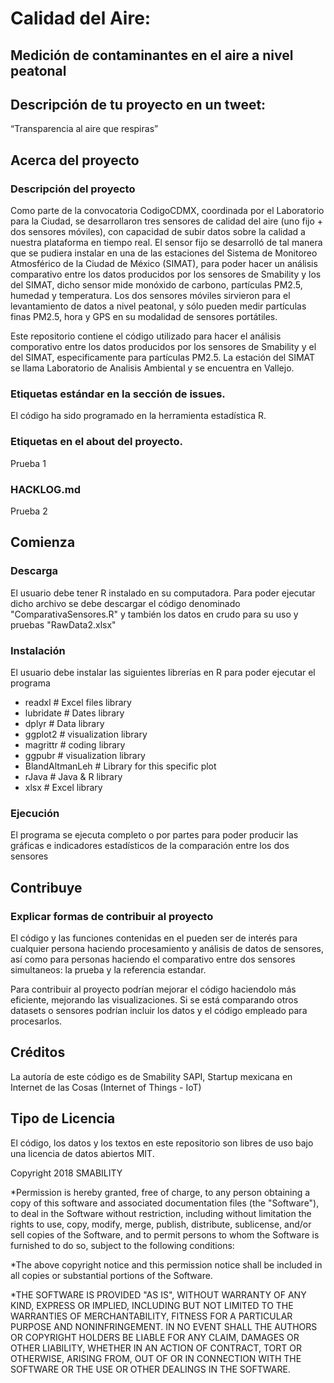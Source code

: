 # Calidad del Aire: 

## Medición de contaminantes en el aire a nivel peatonal

## Descripción de tu proyecto en un tweet: 
“Transparencia al aire que respiras”

## Acerca del proyecto
### Descripción del proyecto 
Como parte de la convocatoria CodigoCDMX, coordinada por el Laboratorio para la Ciudad, se desarrollaron tres sensores de calidad del aire (uno fijo + dos sensores móviles), con capacidad de subir datos sobre la calidad a nuestra plataforma en tiempo real. El sensor fijo se desarrolló de tal manera que se pudiera instalar en una de las estaciones del Sistema de Monitoreo Atmosférico de la Ciudad de México (SIMAT), para poder hacer un análisis comparativo entre los datos producidos por los sensores de Smability y los del SIMAT, dicho sensor mide monóxido de carbono, partículas PM2.5, humedad y temperatura. Los dos sensores móviles sirvieron para el levantamiento de datos a nivel peatonal, y sólo pueden medir partículas finas PM2.5, hora y GPS en su modalidad de sensores portátiles.

Este repositorio contiene el código utilizado para hacer el análisis comporativo entre los datos producidos por los sensores de Smability y el del SIMAT, especificamente para partículas PM2.5. La estación del SIMAT se llama Laboratorio de Analisis Ambiental y se encuentra en Vallejo. 

### Etiquetas estándar en la sección de issues.
El código ha sido programado en la herramienta estadística R.

### Etiquetas en el about del proyecto.
Prueba 1

### HACKLOG.md
Prueba 2

## Comienza
### Descarga
El usuario debe tener R instalado en su computadora. Para poder ejecutar dicho archivo se debe descargar el código denominado "ComparativaSensores.R" y también los datos en crudo para su uso y pruebas "RawData2.xlsx"

### Instalación
El usuario debe instalar las siguientes librerías en R para poder ejecutar el programa 
- readxl # Excel files library
- lubridate # Dates library
- dplyr # Data library
- ggplot2 # visualization library
- magrittr # coding library
- ggpubr # visualization library
- BlandAltmanLeh # Library for this specific plot
- rJava # Java & R library
- xlsx # Excel library

### Ejecución
El programa se ejecuta completo o por partes para poder producir las gráficas e indicadores estadísticos de la comparación entre los dos sensores

## Contribuye
### Explicar formas de contribuir al proyecto
El código y las funciones contenidas en el pueden ser de interés para cualquier persona haciendo procesamiento y análisis de datos de sensores, así como para personas haciendo el comparativo entre dos sensores simultaneos: la prueba y la referencia estandar. 

Para contribuir al proyecto podrían mejorar el código haciendolo más eficiente, mejorando las visualizaciones. Si se está comparando otros datasets o sensores podrían incluir los datos y el código empleado para procesarlos.

## Créditos
La autoría de este código es de Smability SAPI, Startup mexicana en Internet de las Cosas (Internet of Things - IoT)

## Tipo de Licencia
El código, los datos y los textos en este repositorio son libres de uso bajo una licencia de datos abiertos MIT.

Copyright 2018 SMABILITY  

*Permission is hereby granted, free of charge, to any person obtaining a copy of this software and associated documentation files (the "Software"), to deal in the Software without restriction, including without limitation the rights to use, copy, modify, merge, publish, distribute, sublicense, and/or sell copies of the Software, and to permit persons to whom the Software is furnished to do so, subject to the following conditions: 

*The above copyright notice and this permission notice shall be included in all copies or substantial portions of the Software.

*THE SOFTWARE IS PROVIDED "AS IS", WITHOUT WARRANTY OF ANY KIND, EXPRESS OR IMPLIED, INCLUDING BUT NOT LIMITED TO THE WARRANTIES OF MERCHANTABILITY, FITNESS FOR A PARTICULAR PURPOSE AND NONINFRINGEMENT. IN NO EVENT SHALL THE AUTHORS OR COPYRIGHT HOLDERS BE LIABLE FOR ANY CLAIM, DAMAGES OR OTHER LIABILITY, WHETHER IN AN ACTION OF CONTRACT, TORT OR OTHERWISE, ARISING FROM, OUT OF OR IN CONNECTION WITH THE SOFTWARE OR THE USE OR OTHER DEALINGS IN THE SOFTWARE.
